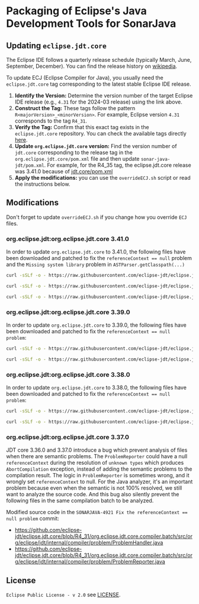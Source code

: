 # Packaging of Eclipse's Java Development Tools for SonarJava


## Updating `eclipse.jdt.core`

The Eclipse IDE follows a quarterly release schedule (typically March, June, September, December). You can find the release history on [wikipedia](https://en.wikipedia.org/wiki/Eclipse_(software)).

To update ECJ (Eclipse Compiler for Java), you usually need the `eclipse.jdt.core` tag corresponding to the latest stable Eclipse IDE release.

1.  **Identify the Version:** Determine the version number of the target Eclipse IDE release (e.g., `4.31` for the 2024-03 release) using the link above.
2.  **Construct the Tag:** These tags follow the pattern `R<majorVersion>_<minorVersion>`. For example, Eclipse version `4.31` corresponds to the tag `R4_31`.
3.  **Verify the Tag:** Confirm that this exact tag exists in the `eclipse.jdt.core` repository. You can check the available tags directly [here](https://github.com/eclipse-jdt/eclipse.jdt.core).
4.  **Update `org.eclipse.jdt.core` version:** Find the version number of `jdt.core` corresponding to the release tag in the `org.eclipse.jdt.core/pom.xml` file and then update `sonar-java-jdt/pom.xml`. For example, for the R4_35 tag, the eclipse.jdt.core release was 3.41.0 because of [jdt.core/pom.xml](https://github.com/eclipse-jdt/eclipse.jdt.core/blob/R4_35/org.eclipse.jdt.core/pom.xml#L20)
5.  **Apply the modifications:** you can use the `overrideECJ.sh` script or read the instructions below.

## Modifications

Don't forget to update `overrideECJ.sh` if you change how you override `ECJ` files.

### org.eclipse.jdt:org.eclipse.jdt.core 3.41.0

In order to update `org.eclipse.jdt.core` to 3.41.0, the following files have been downloaded and patched to fix the `referenceContext == null` problem
and the `Missing system library` problem in `ASTParser.getClasspath(...)`   

```bash
curl -sSLf -o - https://raw.githubusercontent.com/eclipse-jdt/eclipse.jdt.core/R4_35/org.eclipse.jdt.core.compiler.batch/src/org/eclipse/jdt/internal/compiler/problem/ProblemHandler.java > src/main/java/org/eclipse/jdt/internal/compiler/problem/ProblemHandler.java

curl -sSLf -o - https://raw.githubusercontent.com/eclipse-jdt/eclipse.jdt.core/R4_35/org.eclipse.jdt.core.compiler.batch/src/org/eclipse/jdt/internal/compiler/problem/ProblemReporter.java > src/main/java/org/eclipse/jdt/internal/compiler/problem/ProblemReporter.java

curl -sSLf -o - https://raw.githubusercontent.com/eclipse-jdt/eclipse.jdt.core/R4_35/org.eclipse.jdt.core/dom/org/eclipse/jdt/core/dom/ASTParser.java > src/main/java/org/eclipse/jdt/core/dom/ASTParser.java
```

### org.eclipse.jdt:org.eclipse.jdt.core 3.39.0

In order to update `org.eclipse.jdt.core` to 3.39.0, the following files have been downloaded and patched to fix the `referenceContext == null problem`:
```bash
curl -sSLf -o - https://raw.githubusercontent.com/eclipse-jdt/eclipse.jdt.core/R4_33/org.eclipse.jdt.core.compiler.batch/src/org/eclipse/jdt/internal/compiler/problem/ProblemHandler.java > src/main/java/org/eclipse/jdt/internal/compiler/problem/ProblemHandler.java

curl -sSLf -o - https://raw.githubusercontent.com/eclipse-jdt/eclipse.jdt.core/R4_33/org.eclipse.jdt.core.compiler.batch/src/org/eclipse/jdt/internal/compiler/problem/ProblemReporter.java > src/main/java/org/eclipse/jdt/internal/compiler/problem/ProblemReporter.java

```

### org.eclipse.jdt:org.eclipse.jdt.core 3.38.0

In order to update `org.eclipse.jdt.core` to 3.38.0, the following files have been downloaded and patched to fix the `referenceContext == null problem`:
```bash
curl -sSLf -o - https://raw.githubusercontent.com/eclipse-jdt/eclipse.jdt.core/R4_32/org.eclipse.jdt.core.compiler.batch/src/org/eclipse/jdt/internal/compiler/problem/ProblemHandler.java > src/main/java/org/eclipse/jdt/internal/compiler/problem/ProblemHandler.java

curl -sSLf -o - https://raw.githubusercontent.com/eclipse-jdt/eclipse.jdt.core/R4_32/org.eclipse.jdt.core.compiler.batch/src/org/eclipse/jdt/internal/compiler/problem/ProblemReporter.java > src/main/java/org/eclipse/jdt/internal/compiler/problem/ProblemReporter.java

```

### org.eclipse.jdt:org.eclipse.jdt.core 3.37.0

JDT core 3.36.0 and 3.37.0 introduce a bug which prevent analysis of files when there are semantic problems.
The `ProblemReporter` could have a null `referenceContext` during the resolution of `unknown types` which produces
`AbortCompilation` exception, instead of adding the semantic problems to the compilation result.
The logic in `ProblemReporter` is sometimes wrong, and it wrongly set `referenceContext` to null.
For the Java analyzer, it's an important problem because even when the semantic is not 100% resolved, we still want
to analyze the source code. And this bug also silently prevent the following files in the same compilation batch to be analyzed.

Modified source code in the `SONARJAVA-4921 Fix the referenceContext == null problem` commit:
* https://github.com/eclipse-jdt/eclipse.jdt.core/blob/R4_31/org.eclipse.jdt.core.compiler.batch/src/org/eclipse/jdt/internal/compiler/problem/ProblemHandler.java
* https://github.com/eclipse-jdt/eclipse.jdt.core/blob/R4_31/org.eclipse.jdt.core.compiler.batch/src/org/eclipse/jdt/internal/compiler/problem/ProblemReporter.java

## License

`Eclipse Public License - v 2.0` see [LICENSE](LICENSE).
